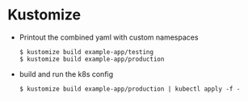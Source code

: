 # Kustomize
- Printout the combined yaml with custom namespaces
  ```
  $ kustomize build example-app/testing
  $ kustomize build example-app/production
  ```

- build and run the k8s config
  ```
  $ kustomize build example-app/production | kubectl apply -f -
  ```